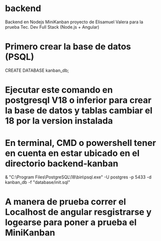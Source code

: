 # backend
Backend en Nodejs MiniKanban proyecto de Elisamuel Valera para la prueba Tec. Dev Full Stack (Node.js + Angular)

# Primero crear la base de datos (PSQL)
CREATE DATABASE kanban_db;

# Ejecutar este comando en postgresql V18 o inferior para crear la base de datos y tablas  cambiar el 18 por la version instalada
# En terminal, CMD o powershell tener en cuenta en estar ubicado en el directorio backend-kanban
& "C:\Program Files\PostgreSQL\18\bin\psql.exe" -U postgres -p 5433 -d kanban_db -f "database/init.sql"

#  A manera de prueba correr el Localhost de angular resgistrarse y logearse para poner a prueba el MiniKanban
